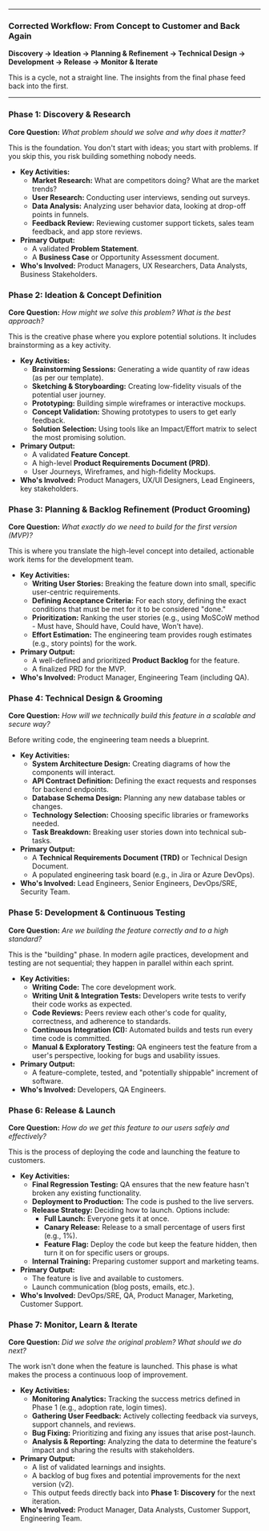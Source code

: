 


---

### **Corrected Workflow: From Concept to Customer and Back Again**

**Discovery -> Ideation -> Planning & Refinement -> Technical Design -> Development -> Release -> Monitor & Iterate**

This is a cycle, not a straight line. The insights from the final phase feed back into the first.

---

### **Phase 1: Discovery & Research**

**Core Question:** *What problem should we solve and why does it matter?*

This is the foundation. You don't start with ideas; you start with problems. If you skip this, you risk building something nobody needs.

*   **Key Activities:**
    *   **Market Research:** What are competitors doing? What are the market trends?
    *   **User Research:** Conducting user interviews, sending out surveys.
    *   **Data Analysis:** Analyzing user behavior data, looking at drop-off points in funnels.
    *   **Feedback Review:** Reviewing customer support tickets, sales team feedback, and app store reviews.
*   **Primary Output:**
    *   A validated **Problem Statement**.
    *   A **Business Case** or Opportunity Assessment document.
*   **Who's Involved:** Product Managers, UX Researchers, Data Analysts, Business Stakeholders.

### **Phase 2: Ideation & Concept Definition**

**Core Question:** *How might we solve this problem? What is the best approach?*

This is the creative phase where you explore potential solutions. It includes brainstorming as a key activity.

*   **Key Activities:**
    *   **Brainstorming Sessions:** Generating a wide quantity of raw ideas (as per our template).
    *   **Sketching & Storyboarding:** Creating low-fidelity visuals of the potential user journey.
    *   **Prototyping:** Building simple wireframes or interactive mockups.
    *   **Concept Validation:** Showing prototypes to users to get early feedback.
    *   **Solution Selection:** Using tools like an Impact/Effort matrix to select the most promising solution.
*   **Primary Output:**
    *   A validated **Feature Concept**.
    *   A high-level **Product Requirements Document (PRD)**.
    *   User Journeys, Wireframes, and high-fidelity Mockups.
*   **Who's Involved:** Product Managers, UX/UI Designers, Lead Engineers, key stakeholders.

### **Phase 3: Planning & Backlog Refinement (Product Grooming)**

**Core Question:** *What exactly do we need to build for the first version (MVP)?*

This is where you translate the high-level concept into detailed, actionable work items for the development team.

*   **Key Activities:**
    *   **Writing User Stories:** Breaking the feature down into small, specific user-centric requirements.
    *   **Defining Acceptance Criteria:** For each story, defining the exact conditions that must be met for it to be considered "done."
    *   **Prioritization:** Ranking the user stories (e.g., using MoSCoW method - Must have, Should have, Could have, Won't have).
    *   **Effort Estimation:** The engineering team provides rough estimates (e.g., story points) for the work.
*   **Primary Output:**
    *   A well-defined and prioritized **Product Backlog** for the feature.
    *   A finalized PRD for the MVP.
*   **Who's Involved:** Product Manager, Engineering Team (including QA).

### **Phase 4: Technical Design & Grooming**

**Core Question:** *How will we technically build this feature in a scalable and secure way?*

Before writing code, the engineering team needs a blueprint.

*   **Key Activities:**
    *   **System Architecture Design:** Creating diagrams of how the components will interact.
    *   **API Contract Definition:** Defining the exact requests and responses for backend endpoints.
    *   **Database Schema Design:** Planning any new database tables or changes.
    *   **Technology Selection:** Choosing specific libraries or frameworks needed.
    *   **Task Breakdown:** Breaking user stories down into technical sub-tasks.
*   **Primary Output:**
    *   A **Technical Requirements Document (TRD)** or Technical Design Document.
    *   A populated engineering task board (e.g., in Jira or Azure DevOps).
*   **Who's Involved:** Lead Engineers, Senior Engineers, DevOps/SRE, Security Team.

### **Phase 5: Development & Continuous Testing**

**Core Question:** *Are we building the feature correctly and to a high standard?*

This is the "building" phase. In modern agile practices, development and testing are not sequential; they happen in parallel within each sprint.

*   **Key Activities:**
    *   **Writing Code:** The core development work.
    *   **Writing Unit & Integration Tests:** Developers write tests to verify their code works as expected.
    *   **Code Reviews:** Peers review each other's code for quality, correctness, and adherence to standards.
    *   **Continuous Integration (CI):** Automated builds and tests run every time code is committed.
    *   **Manual & Exploratory Testing:** QA engineers test the feature from a user's perspective, looking for bugs and usability issues.
*   **Primary Output:**
    *   A feature-complete, tested, and "potentially shippable" increment of software.
*   **Who's Involved:** Developers, QA Engineers.

### **Phase 6: Release & Launch**

**Core Question:** *How do we get this feature to our users safely and effectively?*

This is the process of deploying the code and launching the feature to customers.

*   **Key Activities:**
    *   **Final Regression Testing:** QA ensures that the new feature hasn't broken any existing functionality.
    *   **Deployment to Production:** The code is pushed to the live servers.
    *   **Release Strategy:** Deciding how to launch. Options include:
        *   **Full Launch:** Everyone gets it at once.
        *   **Canary Release:** Release to a small percentage of users first (e.g., 1%).
        *   **Feature Flag:** Deploy the code but keep the feature hidden, then turn it on for specific users or groups.
    *   **Internal Training:** Preparing customer support and marketing teams.
*   **Primary Output:**
    *   The feature is live and available to customers.
    *   Launch communication (blog posts, emails, etc.).
*   **Who's Involved:** DevOps/SRE, QA, Product Manager, Marketing, Customer Support.

### **Phase 7: Monitor, Learn & Iterate**

**Core Question:** *Did we solve the original problem? What should we do next?*

The work isn't done when the feature is launched. This phase is what makes the process a continuous loop of improvement.

*   **Key Activities:**
    *   **Monitoring Analytics:** Tracking the success metrics defined in Phase 1 (e.g., adoption rate, login times).
    *   **Gathering User Feedback:** Actively collecting feedback via surveys, support channels, and reviews.
    *   **Bug Fixing:** Prioritizing and fixing any issues that arise post-launch.
    *   **Analysis & Reporting:** Analyzing the data to determine the feature's impact and sharing the results with stakeholders.
*   **Primary Output:**
    *   A list of validated learnings and insights.
    *   A backlog of bug fixes and potential improvements for the next version (v2).
    *   This output feeds directly back into **Phase 1: Discovery** for the next iteration.
*   **Who's Involved:** Product Manager, Data Analysts, Customer Support, Engineering Team.